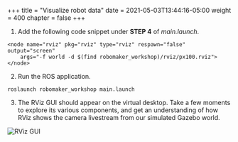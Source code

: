 +++
title = "Visualize robot data"
date = 2021-05-03T13:44:16-05:00
weight = 400
chapter = false
+++

1. Add the following code snippet under **STEP 4** of _main.launch_.

```
<node name="rviz" pkg="rviz" type="rviz" respawn="false" output="screen"
    args="-f world -d $(find robomaker_workshop)/rviz/px100.rviz">
</node>
```

2. Run the ROS application.

```
roslaunch robomaker_workshop main.launch
```

3. The RViz GUI should appear on the virtual desktop. Take a few moments to explore its various components, and get an understanding of how RViz shows the camera livestream from our simulated Gazebo world.

![RViz GUI](/rviz.png?classes=border)
